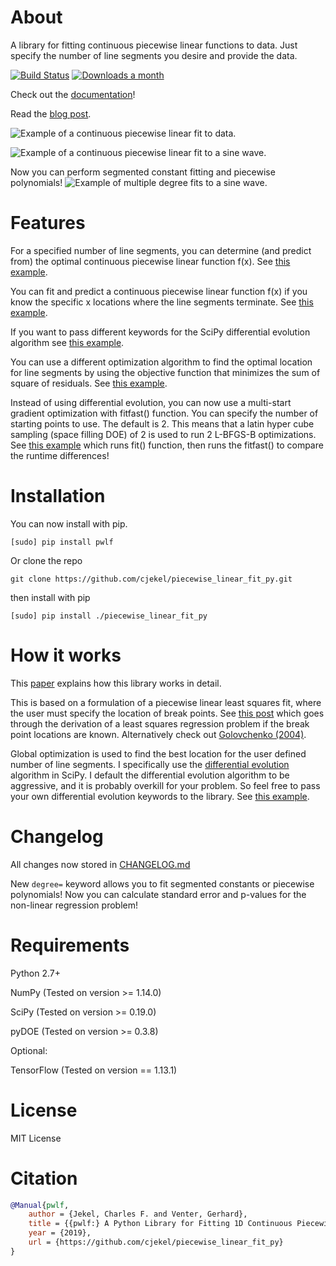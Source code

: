 # About
A library for fitting continuous piecewise linear functions to data. Just specify the number of line segments you desire and provide the data.

[![Build Status](https://travis-ci.org/cjekel/piecewise_linear_fit_py.svg?branch=master)](https://travis-ci.org/cjekel/piecewise_linear_fit_py) [![Downloads a month](https://img.shields.io/pypi/dm/pwlf.svg)](https://img.shields.io/pypi/dm/pwlf.svg)

Check out the [documentation](https://jekel.me/piecewise_linear_fit_py)!

Read the [blog post](http://jekel.me/2017/Fit-a-piecewise-linear-function-to-data/).

![Example of a continuous piecewise linear fit to data.](https://raw.githubusercontent.com/cjekel/piecewise_linear_fit_py/master/examples/examplePiecewiseFit.png)

![Example of a continuous piecewise linear fit to a sine wave.](https://raw.githubusercontent.com/cjekel/piecewise_linear_fit_py/master/examples/sinWaveFit.png)

Now you can perform segmented constant fitting and piecewise polynomials!
![Example of multiple degree fits to a sine wave.](https://raw.githubusercontent.com/cjekel/piecewise_linear_fit_py/master/examples/figs/multi_degree.png)

# Features
For a specified number of line segments, you can determine (and predict from) the optimal continuous piecewise linear function f(x). See [this example](https://github.com/cjekel/piecewise_linear_fit_py/blob/master/examples/fitForSpecifiedNumberOfLineSegments.py).

You can fit and predict a continuous piecewise linear function f(x) if you know the specific x locations where the line segments terminate. See [this example](https://github.com/cjekel/piecewise_linear_fit_py/blob/master/examples/fitWithKnownLineSegmentLocations.py).

If you want to pass different keywords for the SciPy differential evolution algorithm see [this example](https://github.com/cjekel/piecewise_linear_fit_py/blob/master/examples/fitForSpecifiedNumberOfLineSegments_passDiffEvoKeywords.py).

You can use a different optimization algorithm to find the optimal location for line segments by using the objective function that minimizes the sum of square of residuals. See [this example](https://github.com/cjekel/piecewise_linear_fit_py/blob/master/examples/useCustomOptimizationRoutine.py).

Instead of using differential evolution, you can now use a multi-start gradient optimization with fitfast() function. You can specify the number of starting points to use. The default is 2. This means that a latin hyper cube sampling (space filling DOE) of 2 is used to run 2 L-BFGS-B optimizations. See [this example](https://github.com/cjekel/piecewise_linear_fit_py/blob/master/examples/sineWave_time_compare.py) which runs fit() function, then runs the fitfast() to compare the runtime differences!

# Installation

You can now install with pip.
```
[sudo] pip install pwlf
```

Or clone the repo
```
git clone https://github.com/cjekel/piecewise_linear_fit_py.git
```

then install with pip
```
[sudo] pip install ./piecewise_linear_fit_py
```

# How it works
This [paper](https://github.com/cjekel/piecewise_linear_fit_py/raw/master/paper/pwlf_Jekel_Venter_v2.pdf) explains how this library works in detail.

This is based on a formulation of a piecewise linear least squares fit, where the user must specify the location of break points. See [this post](http://jekel.me/2018/Continous-piecewise-linear-regression/) which goes through the derivation of a least squares regression problem if the break point locations are known. Alternatively check out [Golovchenko (2004)](http://golovchenko.org/docs/ContinuousPiecewiseLinearFit.pdf).

Global optimization is used to find the best location for the user defined number of line segments. I specifically use the [differential evolution](https://docs.scipy.org/doc/scipy-0.17.0/reference/generated/scipy.optimize.differential_evolution.html) algorithm in SciPy. I default the differential evolution algorithm to be aggressive, and it is probably overkill for your problem. So feel free to pass your own differential evolution keywords to the library. See [this example](https://github.com/cjekel/piecewise_linear_fit_py/blob/master/examples/fitForSpecifiedNumberOfLineSegments_passDiffEvoKeywords.py).

# Changelog
All changes now stored in [CHANGELOG.md](https://github.com/cjekel/piecewise_linear_fit_py/blob/master/CHANGELOG.md)

New ```degree=``` keyword allows you to fit segmented constants or piecewise polynomials! Now you can calculate standard error and p-values for the non-linear regression problem!

# Requirements
Python 2.7+

NumPy (Tested on version >= 1.14.0)

SciPy (Tested on version >= 0.19.0)

pyDOE (Tested on version >= 0.3.8)

Optional:

TensorFlow (Tested on version == 1.13.1)

# License
MIT License

# Citation

```bibtex
@Manual{pwlf,
	author = {Jekel, Charles F. and Venter, Gerhard},
	title = {{pwlf:} A Python Library for Fitting 1D Continuous Piecewise Linear Functions},
	year = {2019},
	url = {https://github.com/cjekel/piecewise_linear_fit_py}
}
```
